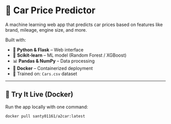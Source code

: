 # 🚗 Car Price Predictor

A machine learning web app that predicts car prices based on features like brand, mileage, engine size, and more.

Built with:
- 🐍 **Python & Flask** – Web interface
- 🧠 **Scikit-learn** – ML model (Random Forest / XGBoost)
- 📊 **Pandas & NumPy** – Data processing
- 🐳 **Docker** – Containerized deployment
- 📁 Trained on: `Cars.csv` dataset

---

## 🚀 Try It Live (Docker)

Run the app locally with one command:

```bash
docker pull santy01161/a2car:latest
